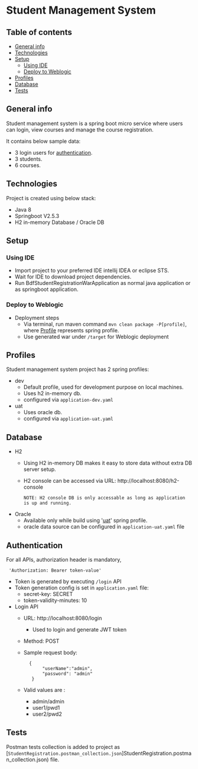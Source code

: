 # Student Management System


## Table of contents
* [General info](#general-info)
* [Technologies](#technologies)
* [Setup](#setup)
	* [Using IDE](##Using-IDE)
	* [Deploy to Weblogic](##Deploy-to-Weblogic)
* [Profiles](#Profiles)
* [Database](#Database)
* [Tests](#Tests)

    



## General info
Student management system is a spring boot micro service where users can login, view courses and manage the course registration.

It contains below sample data:
* 3 login users for [authentication](#Authentication).
* 3 students.
* 6 courses.

	
## Technologies
Project is created using below stack:
* Java 8
* Springboot V2.5.3
* H2 in-memory Database / Oracle DB
	
    
## Setup
### Using IDE
* Import project to your preferred IDE intellij IDEA or eclipse STS.
* Wait for IDE to download project dependencies.
* Run BdfStudentRegistrationWarApplication as normal java application or as springboot application.

### Deploy to Weblogic

* Deployment steps
    - Via terminal, run maven command `mvn clean package -P[profile]`, where [Profile](#Profiles) represents spring profile.
    - Use generated war under `/target` for Weblogic deployment

## Profiles
Student management system project has 2 spring profiles:
* dev
    * Default profile, used for development purpose on local machines.
    * Uses h2 in-memory db.
    * configured via `application-dev.yaml`
* uat
    * Uses oracle db.
    * configured via `application-uat.yaml`

## Database
* H2
    - Using H2 in-memory DB makes it easy to store data without extra DB server setup.
    - H2 console can be accessed via URL: http://localhost:8080/h2-console
    
        `NOTE: H2 console DB is only accessable as long as application is up and running.`
* Oracle
    - Available only while build using '[uat](#Profiles)' spring profile.
    - oracle data source can be configured in `application-uat.yaml` file



## Authentication
For all APIs, authorization header is mandatory,

` 'Authorization: Bearer token-value'`

* Token is generated by executing `/login` API
* Token generation config is set in `application.yaml` file:
    - secret-key: SECRET 
    - token-validity-minutes: 10 
* Login API
    - URL: http://localhost:8080/login
        - Used to login and generate JWT token
    - Method: POST
    - Sample request body:
                
            {
                 "userName":"admin",
                 "password": "admin"
             }
    - Valid values are : 
        - admin/admin
        - user1/pwd1
        - user2/pwd2


## Tests

Postman tests collection is added to project as [`StudentRegistration.postman_collection.json`]StudentRegistration.postman_collection.json) file.

